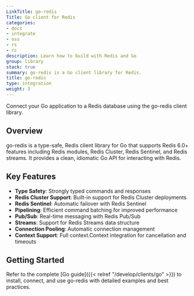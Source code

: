 ```yaml
---
LinkTitle: go-redis
Title: Go client for Redis
categories:
- docs
- integrate
- oss
- rs
- rc
description: Learn how to build with Redis and Go
group: library
stack: true
summary: go-redis is a Go client library for Redis.
title: go-redis
type: integration
weight: 3
---
```


Connect your Go application to a Redis database using the go-redis client library.

## Overview

go-redis is a type-safe, Redis client library for Go that supports Redis 6.0+ features including Redis modules, Redis Cluster, Redis Sentinel, and Redis streams. It provides a clean, idiomatic Go API for interacting with Redis.

## Key Features

- **Type Safety**: Strongly typed commands and responses
- **Redis Cluster Support**: Built-in support for Redis Cluster deployments
- **Redis Sentinel**: Automatic failover with Redis Sentinel
- **Pipelining**: Efficient command batching for improved performance
- **Pub/Sub**: Real-time messaging with Redis Pub/Sub
- **Streams**: Support for Redis Streams data structure
- **Connection Pooling**: Automatic connection management
- **Context Support**: Full context.Context integration for cancellation and timeouts

## Getting Started

Refer to the complete [Go guide]({{< relref "/develop/clients/go" >}}) to install, connect, and use go-redis with detailed examples and best practices.
